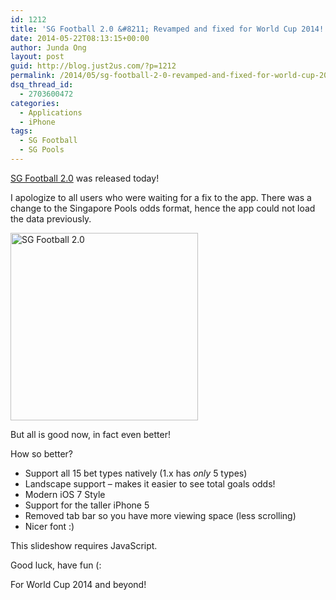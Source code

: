 ```yaml
---
id: 1212
title: 'SG Football 2.0 &#8211; Revamped and fixed for World Cup 2014!'
date: 2014-05-22T08:13:15+00:00
author: Junda Ong
layout: post
guid: http://blog.just2us.com/?p=1212
permalink: /2014/05/sg-football-2-0-revamped-and-fixed-for-world-cup-2014/
dsq_thread_id:
  - 2703600472
categories:
  - Applications
  - iPhone
tags:
  - SG Football
  - SG Pools
---
```

<a href="https://itunes.apple.com/app/id293971185?mt=8&at=11luru" onclick="__gaTracker('send', 'event', 'outbound-article', 'https://itunes.apple.com/app/id293971185?mt=8&at=11luru', 'SG Football 2.0');" target="_blank">SG Football 2.0</a> was released today!

I apologize to all users who were waiting for a fix to the app. There was a change to the Singapore Pools odds format, hence the app could not load the data previously.

<img class="aligncenter size-medium wp-image-1213" src="http://blog.just2us.com/wp-content/uploads/2014/05/appicon-512-300x300.png" alt="SG Football 2.0" width="300" height="300" srcset="http://blog.just2us.com/wp-content/uploads/2014/05/appicon-512-150x150.png 150w, http://blog.just2us.com/wp-content/uploads/2014/05/appicon-512-300x300.png 300w, http://blog.just2us.com/wp-content/uploads/2014/05/appicon-512-100x100.png 100w, http://blog.just2us.com/wp-content/uploads/2014/05/appicon-512-200x200.png 200w, http://blog.just2us.com/wp-content/uploads/2014/05/appicon-512-450x450.png 450w, http://blog.just2us.com/wp-content/uploads/2014/05/appicon-512.png 512w" sizes="(max-width: 300px) 100vw, 300px" />

But all is good now, in fact even better!

How so better?

  * Support all 15 bet types natively (1.x has _only_ 5 types)
  * Landscape support &#8211; makes it easier to see total goals odds!
  * Modern iOS 7 Style
  * Support for the taller iPhone 5
  * Removed tab bar so you have more viewing space (less scrolling)
  * Nicer font :)

<p class="jetpack-slideshow-noscript robots-nocontent">
  This slideshow requires JavaScript.
</p>

<div id="gallery-1212-1-slideshow" class="slideshow-window jetpack-slideshow slideshow-black" data-trans="fade" data-autostart="1" data-gallery="[{&quot;src&quot;:&quot;http:\/\/blog.just2us.com\/wp-content\/uploads\/2014\/05\/sgfootball-bet-types.png&quot;,&quot;id&quot;:&quot;1214&quot;,&quot;title&quot;:&quot;sgfootball-bet-types&quot;,&quot;alt&quot;:&quot;&quot;,&quot;caption&quot;:&quot;15 bet types&quot;},{&quot;src&quot;:&quot;http:\/\/blog.just2us.com\/wp-content\/uploads\/2014\/05\/sgfootball-1x2.png&quot;,&quot;id&quot;:&quot;1215&quot;,&quot;title&quot;:&quot;sgfootball-1\u0026#215;2&quot;,&quot;alt&quot;:&quot;&quot;,&quot;caption&quot;:&quot;Classic 1\u0026#215;2&quot;},{&quot;src&quot;:&quot;http:\/\/blog.just2us.com\/wp-content\/uploads\/2014\/05\/sgfootball-match-details.png&quot;,&quot;id&quot;:&quot;1216&quot;,&quot;title&quot;:&quot;sgfootball-match-details&quot;,&quot;alt&quot;:&quot;&quot;,&quot;caption&quot;:&quot;Full match details&quot;},{&quot;src&quot;:&quot;http:\/\/blog.just2us.com\/wp-content\/uploads\/2014\/05\/sgfootball-wc.png&quot;,&quot;id&quot;:&quot;1220&quot;,&quot;title&quot;:&quot;sgfootball-wc&quot;,&quot;alt&quot;:&quot;&quot;,&quot;caption&quot;:&quot;World Cup 2014 Championship&quot;},{&quot;src&quot;:&quot;http:\/\/blog.just2us.com\/wp-content\/uploads\/2014\/05\/sgfootball-wc-qualifier.png&quot;,&quot;id&quot;:&quot;1219&quot;,&quot;title&quot;:&quot;sgfootball-wc-qualifier&quot;,&quot;alt&quot;:&quot;&quot;,&quot;caption&quot;:&quot;Specials \u0026#8211; Who qualifies?&quot;}]">
</div>

Good luck, have fun (:

For World Cup 2014 and beyond!

<div style="font-size:0px;height:0px;line-height:0px;margin:0;padding:0;clear:both">
</div>